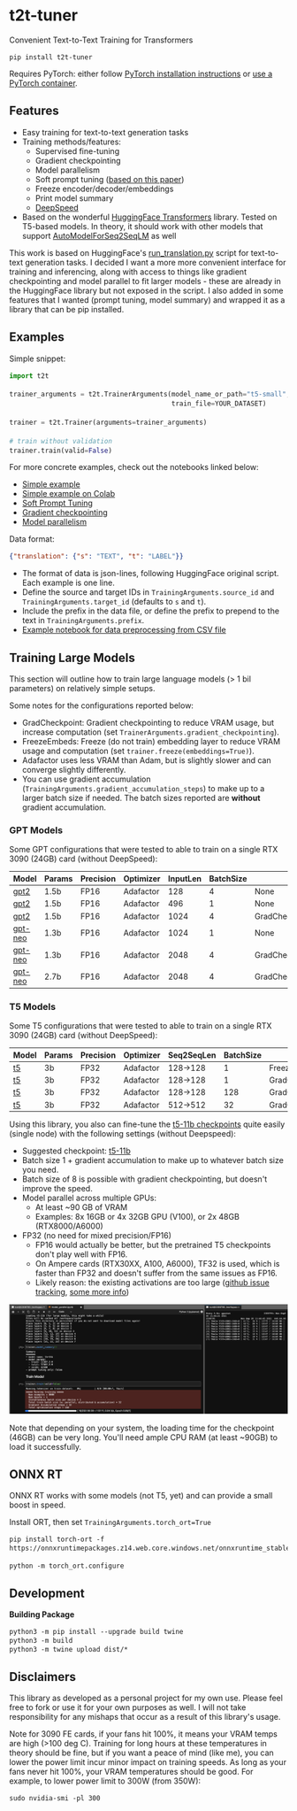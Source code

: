 # t2t-tuner

Convenient Text-to-Text Training for Transformers

```shell
pip install t2t-tuner
```

Requires PyTorch: either follow [PyTorch installation instructions](https://pytorch.org/get-started/locally/) or [use a PyTorch container](https://ngc.nvidia.com/catalog/containers/nvidia:pytorch).

## Features

* Easy training for text-to-text generation tasks
* Training methods/features:
  * Supervised fine-tuning 
  * Gradient checkpointing
  * Model parallelism
  * Soft prompt tuning ([based on this paper](https://arxiv.org/abs/2104.08691))
  * Freeze encoder/decoder/embeddings
  * Print model summary
  * [DeepSpeed](https://github.com/microsoft/DeepSpeed)
* Based on the wonderful [HuggingFace Transformers](https://github.com/huggingface/transformers) library. Tested on T5-based models. In theory, it should work with other models that support [AutoModelForSeq2SeqLM](https://huggingface.co/transformers/model_doc/auto.html#automodelforseq2seqlm) as well

This work is based on HuggingFace's [run_translation.py](https://github.com/huggingface/transformers/tree/master/examples/pytorch/translation) script for text-to-text generation tasks. I decided I want a more more convenient interface for training and inferencing, along with access to things like gradient checkpointing and model parallel to fit larger models - these are already in the HuggingFace library but not exposed in the script. I also added in some features that I wanted (prompt tuning, model summary) and wrapped it as a library that can be pip installed. 

## Examples

Simple snippet:

```python
import t2t

trainer_arguments = t2t.TrainerArguments(model_name_or_path="t5-small",
                                         train_file=YOUR_DATASET)

trainer = t2t.Trainer(arguments=trainer_arguments)

# train without validation
trainer.train(valid=False)
```

For more concrete examples, check out the notebooks linked below:

* [Simple example](examples/tldr.ipynb)
* [Simple example on Colab](https://colab.research.google.com/drive/1_BsldxfPl6lVh2dB9VLOvARRxfswfIzL?usp=sharing)
* [Soft Prompt Tuning](examples/soft_prompt_tuning.ipynb)
* [Gradient checkpointing](examples/gradient_checkpointing.ipynb)
* [Model parallelism](examples/model_parallel.ipynb)

Data format:

```json
{"translation": {"s": "TEXT", "t": "LABEL"}}
```

* The format of data is json-lines, following HuggingFace original script. Each example is one line.
* Define the source and target IDs in `TrainingArguments.source_id` and `TrainingArguments.target_id` (defaults to `s` and `t`).
* Include the prefix in the data file, or define the prefix to prepend to the text in `TrainingArguments.prefix`.
* [Example notebook for data preprocessing from CSV file](sample_data/make_seq2seq_dataset.ipynb)

## Training Large Models

This section will outline how to train large language models (> 1 bil parameters) on relatively simple setups.

Some notes for the configurations reported below:

* GradCheckpoint: Gradient checkpointing to reduce VRAM usage, but increase computation (set `TrainerArguments.gradient_checkpointing`).
* FreezeEmbeds: Freeze (do not train) embedding layer to reduce VRAM usage and computation (set `trainer.freeze(embeddings=True)`).
* Adafactor uses less VRAM than Adam, but is slightly slower and can converge slightly differently.
* You can use gradient accumulation (`TrainingArguments.gradient_accumulation_steps`) to make up to a larger batch size if needed. The batch sizes reported are **without** gradient accumulation.

### GPT Models

Some GPT configurations that were tested to able to train on a single RTX 3090 (24GB) card (without DeepSpeed):

| Model | Params | Precision | Optimizer | InputLen | BatchSize | Other |
| ----- | ------ | --------- | --------- | --------- | --------- | ----- |
| [gpt2](https://huggingface.co/gpt2-xl) | 1.5b | FP16 | Adafactor | 128 | 4 | None |
| [gpt2](https://huggingface.co/gpt2-xl) | 1.5b | FP16 | Adafactor | 496 | 1 | None |
| [gpt2](https://huggingface.co/gpt2-xl) | 1.5b | FP16 | Adafactor | 1024 | 4 | GradCheckpoint |
| [gpt-neo](https://huggingface.co/EleutherAI/gpt-neo-1.3B) | 1.3b | FP16 | Adafactor | 1024 | 1 | None |
| [gpt-neo](https://huggingface.co/EleutherAI/gpt-neo-1.3B) | 1.3b | FP16 | Adafactor | 2048 | 4 | GradCheckpoint |
| [gpt-neo](https://huggingface.co/EleutherAI/gpt-neo-2.7B) | 2.7b | FP16 | Adafactor | 2048 | 4 | GradCheckpoint,FreezeEmbeds |

### T5 Models

Some T5 configurations that were tested to able to train on a single RTX 3090 (24GB) card (without DeepSpeed):

| Model | Params | Precision | Optimizer | Seq2SeqLen | BatchSize | Other |
| ----- | ------ | --------- | --------- | --------- | --------- | ----- |
| [t5](https://huggingface.co/t5-3b) | 3b | FP32 | Adafactor | 128->128 | 1 | FreezeEmbeds |
| [t5](https://huggingface.co/t5-3b) | 3b | FP32 | Adafactor | 128->128 | 1 | GradCheckpoint |
| [t5](https://huggingface.co/t5-3b) | 3b | FP32 | Adafactor | 128->128 | 128 | GradCheckpoint,FreezeEmbeds |
| [t5](https://huggingface.co/t5-3b) | 3b | FP32 | Adafactor | 512->512 | 32 | GradCheckpoint,FreezeEmbeds |

Using this library, you also can fine-tune the [t5-11b checkpoints](https://huggingface.co/models?search=11b) quite easily (single node) with the following settings (without Deepspeed):

* Suggested checkpoint: [t5-11b](https://huggingface.co/t5-11b)
* Batch size 1 + gradient accumulation to make up to whatever batch size you need.
* Batch size of 8 is possible with gradient checkpointing, but doesn't improve the speed.
* Model parallel across multiple GPUs:
  * At least ~90 GB of VRAM
  * Examples: 8x 16GB or 4x 32GB GPU (V100), or 2x 48GB (RTX8000/A6000)
* FP32 (no need for mixed precision/FP16)
  * FP16 would actually be better, but the pretrained T5 checkpoints don't play well with FP16.
  * On Ampere cards (RTX30XX, A100, A6000), TF32 is used, which is faster than FP32 and doesn't suffer from the same issues as FP16.
  * Likely reason: the existing activations are too large ([github issue tracking](https://github.com/huggingface/transformers/pull/10956#issuecomment-813162960), [some more info](https://discuss.huggingface.co/t/mixed-precision-for-bfloat16-pretrained-models/5315))

![Model parallel T5-11b](images/model_parallel.jpg)

Note that depending on your system, the loading time for the checkpoint (46GB) can be very long. You'll need ample CPU RAM (at least ~90GB) to load it successfully. 

## ONNX RT

ONNX RT works with some models (not T5, yet) and can provide a small boost in speed.

Install ORT, then set `TrainingArguments.torch_ort=True`

```shell
pip install torch-ort -f https://onnxruntimepackages.z14.web.core.windows.net/onnxruntime_stable_torch190.cu111.html

python -m torch_ort.configure
```

## Development

**Building Package**

```shell
python3 -m pip install --upgrade build twine
python3 -m build
python3 -m twine upload dist/*
```

## Disclaimers

This library as developed as a personal project for my own use. Please feel free to fork or use it for your own purposes as well. I will not take responsibility for any mishaps that occur as a result of this library's usage. 

Note for 3090 FE cards, if your fans hit 100%, it means your VRAM temps are high (>100 deg C). Training for long hours at these temperatures in theory should be fine, but if you want a peace of mind (like me), you can lower the power limit incur minor impact on training speeds. As long as your fans never hit 100%, your VRAM temperatures should be good. For example, to lower power limit to 300W (from 350W):

```shell
sudo nvidia-smi -pl 300
```
